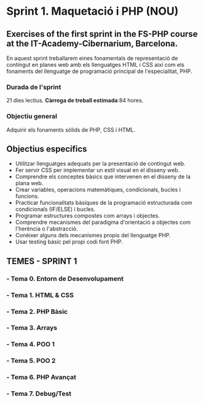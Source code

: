 # Sprint 1. Maquetació i PHP (NOU)
## Exercises of the first sprint in the FS-PHP course at the IT-Academy-Cibernarium, Barcelona.
En aquest sprint treballarem eines fonamentals de representació de contingut en planes web amb els llenguatges HTML i CSS així com els fonaments del llenguatge de programació principal de l'especialitat, PHP.
### Durada de l'sprint
21 dies lectius. **Càrrega de treball estimada**:84 hores.
### Objectiu general
Adquirir els fonaments sòlids de PHP, CSS i HTML.
## Objectius específics
- Utilitzar llenguatges adequats per la presentació de contingut web.
- Fer servir CSS per implementar un estil visual en el disseny web.
- Comprendre els conceptes bàsics que intervenen en el disseny de la plana web.
- Crear variables, operacions matemàtiques, condicionals, bucles i funcions.
- Practicar funcionalitats bàsiques de la programació estructurada com condicionals (IF/ELSE) i bucles.
- Programar estructures compostes com arrays i objectes.
- Comprendre mecanismes del paradigma d'orientació a objectes com l'herència o l'abstracció.
- Conèixer alguns dels mecanismes propis del llenguatge PHP.
- Usar testing bàsic pel propi codi font PHP.
## TEMES - SPRINT 1
### -  Tema 0. Entorn de Desenvolupament
### -  Tema 1. HTML & CSS
### -  Tema 2. PHP Bàsic
### -  Tema 3. Arrays
### -  Tema 4. POO 1
### -  Tema 5. POO 2
### -  Tema 6. PHP Avançat
### -  Tema 7. Debug/Test